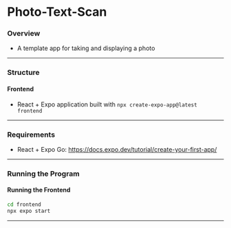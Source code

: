 # Photo-Text-Scan

### Overview

- A template app for taking and displaying a photo

---

### Structure

#### Frontend

- React + Expo application built with `npx create-expo-app@latest frontend`

---

### Requirements

- React + Expo Go: https://docs.expo.dev/tutorial/create-your-first-app/

---

### Running the Program

#### Running the Frontend

```bash
cd frontend
npx expo start
```

---